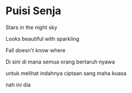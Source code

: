 # Puisi Senja

Stars in the night sky

Looks beautiful with sparkling

Fall doesn't know where

Di sini di mana semua orang bertaruh nyawa

untuk melihat indahnya ciptaan sang maha kuasa

nah ini dia
